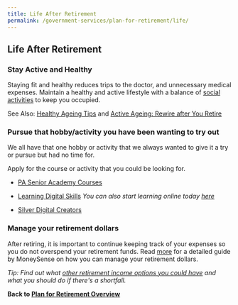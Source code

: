 ```yaml
---
title: Life After Retirement
permalink: /government-services/plan-for-retirement/life/
---
```


## Life After Retirement

### Stay Active and Healthy

Staying fit and healthy reduces trips to the doctor, and unnecessary medical expenses. Maintain a healthy and active lifestyle with a balance of <a href="https://www.healthhub.sg/live-healthy/1382/rewire-after-you-retire" target="_blank">social activities</a> to keep you occupied. 

See Also: <a href="https://www.healthhub.sg/programmes/51/Healthy_Ageing" target="_blank">Healthy Ageing Tips</a> and <a href="https://www.healthhub.sg/live-healthy/1382/rewire-after-you-retire" target="_blank">Active Ageing: Rewire after You Retire</a>


### Pursue that hobby/activity you have been wanting to try out

We all have that one hobby or activity that we always wanted to give it a try or pursue but had no time for.

Apply for the course or activity that you could be looking for.

- <a href="https://www.pa.gov.sg/our-programmes/lifeskills-and-lifestyle/senior-academy" target="_blank">PA Senior Academy Courses</a>

- <a href="https://imsilver.imda.gov.sg/learn-digital-skills/attend-classes/digital-pods/" target="_blank">Learning Digital Skills</a>
*You can also start learning online today <a href="https://imsilver.imda.gov.sg/seniors-go-digital/3-tiers-of-digital-skills" target="_blank">here</a>*

- <a href="https://www.ntuclearninghub.com/silver-digital-creators/" target="_blank">Silver Digital Creators</a>


### Manage your retirement dollars

After retiring, it is important to continue keeping track of your expenses so you do not overspend your retirement funds. Read <a href="https://www.moneysense.gov.sg/articles/2018/10/managing-your-retirement-dollars" target="_blank">more</a> for a detailed guide by MoneySense on how you can manage your retirement dollars.

*Tip: Find out what <a href="https://www.moneysense.gov.sg/articles/2018/11/options-for-your-retirement-income" target="_blank">other retirement income options you could have</a> and what you should do if there's a shortfall.*



**Back to [Plan for Retirement Overview](/government-services/plan-for-retirement/overview/)**
